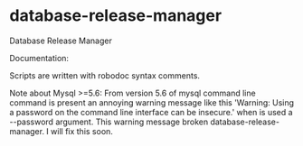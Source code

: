 database-release-manager
========================

Database Release Manager

Documentation:

  Scripts are written with robodoc syntax comments.

Note about Mysql >=5.6:
  From version 5.6 of mysql command line command is present an annoying
  warning message like this
     'Warning: Using a password on the command line interface can be insecure.'
  when is used a --password argument.
  This warning message broken database-release-manager. I will fix this soon.
